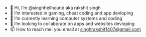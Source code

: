 - 👋 Hi, I’m @singhhellhound aka rakshit singh
- 👀 I’m interested in gaming, cheat coding and app devloping
- 🌱 I’m currently learning computer systems and coding
- 💞️ I’m looking to collaborate on apps and websites devloping
- 📫 How to reach me: you email at singhrakshit1407@gmail.com 
<!---
singhhellhound/singhhellhound is a ✨ special ✨ repository because its `README.md` (this file) appears on your GitHub profile.
You can click the Preview link to take a look at your changes.
--->
